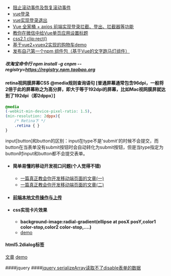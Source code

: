- [阻止滚动事件及恢复滚动事件](http://blog.csdn.net/bingkingboy/article/details/50160221)
- [vue登录](https://juejin.im/post/591aa14f570c35006961acac)
- [vue实现登录退出](https://github.com/lzxb/vue2-demo)
- [Vue 全家桶 + axios 前端实现登录拦截、登出、拦截器等功能](https://github.com/superman66/vue-axios-github)
- [教你在微信中给Vue单页应用设置标题](https://www.deboy.cn/set-wechat-title-in-vuejs-spa.html)
- [css2.1 clip:rect()](http://www.zhangxinxu.com/wordpress/2011/04/css-clip-rect/)
- [基于vue2+vuex2实现的购物车demo](https://github.com/sailengsi/sls-vuex2-demo)
- [发布自己第一个npm 组件包（基于Vue的文字跑马灯组件）](https://segmentfault.com/a/1190000009540499)
##### 改淘宝命令行 npm install -g cnpm --registry=https://registry.npm.taobao.org
#### retina视网膜屏幕CSS @media规则查询语句 [普通屏幕通常包含96dpi，一般将2倍于此的屏幕称之为高分屏，即大于等于192dpi的屏幕，比如Mac视网膜屏就达到了192dpi（即2dppx）]

```css
@media 
(-webkit-min-device-pixel-ratio: 1.5), 
(min-resolution: 2dppx){ 
    /* Retina下 */
    .retina { }
}
```

input[button]和button的区别：input在type不是'submit'的时候不会提交，而button在当表单没有submit按钮时会自动转化为submit按钮，但是当type指定为button时input和button都不会提交表单。

- #### 简单易懂的移动开发视口问题(个人觉得不错)
    - [一篇真正教会你开发移动端页面的文章(一)](http://hcysun.me/2015/10/16/%E4%B8%80%E7%AF%87%E7%9C%9F%E6%AD%A3%E6%95%99%E4%BC%9A%E4%BD%A0%E5%BC%80%E5%8F%91%E7%A7%BB%E5%8A%A8%E7%AB%AF%E9%A1%B5%E9%9D%A2%E7%9A%84%E6%96%87%E7%AB%A0(%E4%B8%80)/)
    - [一篇真正教会你开发移动端页面的文章(二)](http://hcysun.me/2015/10/19/%E4%B8%80%E7%AF%87%E7%9C%9F%E6%AD%A3%E6%95%99%E4%BC%9A%E4%BD%A0%E5%BC%80%E5%8F%91%E7%A7%BB%E5%8A%A8%E7%AB%AF%E9%A1%B5%E9%9D%A2%E7%9A%84%E6%96%87%E7%AB%A0-%E4%BA%8C/)

- #### [前端本地文件操作与上传](https://juejin.im/entry/5a193c2af265da4335627550)

- #### css实现卡片效果
    - **background-image:radial-gradient(ellipse at posX posY,color1 color-stop,color2 color-stop,....)**
    - [demo](https://codepen.io/dcharlie2016/pen/ZxpJyd)

#### html5.2dialog标签
[文章](https://juejin.im/post/5af2a6e86fb9a07acc11b478?utm_source=gold_browser_extension)
[demo](https://codepen.io/dcharlie2016/pen/OZEGXg)

####jquery 
####[jquery serializeArray读取不了disable表单的数据](https://stackoverflow.com/questions/15958671/disabled-fields-not-picked-up-by-serializearray)

